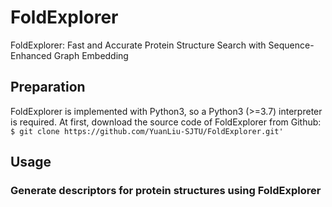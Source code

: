 # FoldExplorer
FoldExplorer: Fast and Accurate Protein Structure Search with Sequence-Enhanced Graph Embedding

## Preparation
FoldExplorer is implemented with Python3, so a Python3 (>=3.7) interpreter is required.
At first, download the source code of FoldExplorer from Github:
`$ git clone https://github.com/YuanLiu-SJTU/FoldExplorer.git'`


## Usage
### Generate descriptors for protein structures using FoldExplorer


